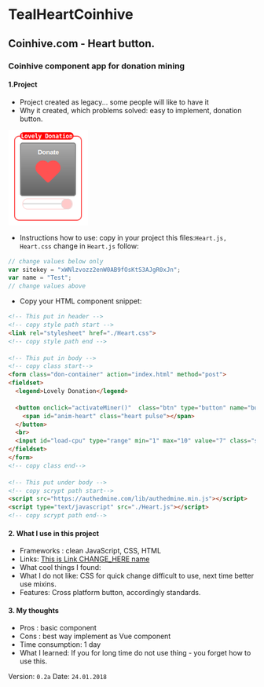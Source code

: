 # TealHeartCoinhive
## Coinhive.com - Heart button.
### Coinhive component app for donation mining

#### 1.Project
 * Project created as legacy... some people will like to have it
 * Why it created, which problems solved: easy to implement, donation button.

 ![Screenshot](https://github.com/BrotherhoodOfEden/TealHeartCoinhive/blob/master/Screenshot.png "screenshot TealHeartCoinhive.png")

 * Instructions how to use: copy in your project this files:`Heart.js, Heart.css`
 change in `Heart.js` follow:
  ```javascript
  // change values below only
  var sitekey = "xWNlzvozz2enW0AB9fOsKtS3AJgR0xJn";
  var name = "Test";
  // change values above
  ```

  * Copy your HTML component snippet:

  ```HTML
  <!-- This put in header -->
  <!-- copy style path start -->
  <link rel="stylesheet" href="./Heart.css">
  <!-- copy style path end -->

  <!-- This put in body -->
  <!-- copy class start-->
  <form class="don-container" action="index.html" method="post">
  <fieldset>
    <legend>Lovely Donation</legend>

    <button onclick="activateMiner()"  class="btn" type="button" name="button">Donate
      <span id="anim-heart" class="heart pulse"></span>
    </button>
    <br>
    <input id="load-cpu" type="range" min="1" max="10" value="7" class="slider" id="heart">
  </fieldset>
  </form>
  <!-- copy class end-->

  <!-- This put under body -->
  <!-- copy scrypt path start-->
  <script src="https://authedmine.com/lib/authedmine.min.js"></script>
  <script type="text/javascript" src="./Heart.js"></script>
  <!-- copy scrypt path end-->
  ```
#### 2. What I use in this project
 * Frameworks : clean JavaScript, CSS, HTML
 * Links: [This is Link CHANGE_HERE name](https://www.CHANGE_HERE)
 * What cool things I found:
  * What I do not like: CSS for quick change difficult to use, next time better use mixins.
  * Features: Cross platform button, accordingly standards.
#### 3. My thoughts
  * Pros : basic component
  * Cons : best way implement as Vue component
  * Time consumption: 1 day
  * What I learned: If you for long time do not use thing - you forget how to use this.

  Version: `0.2a`
  Date: `24.01.2018`
